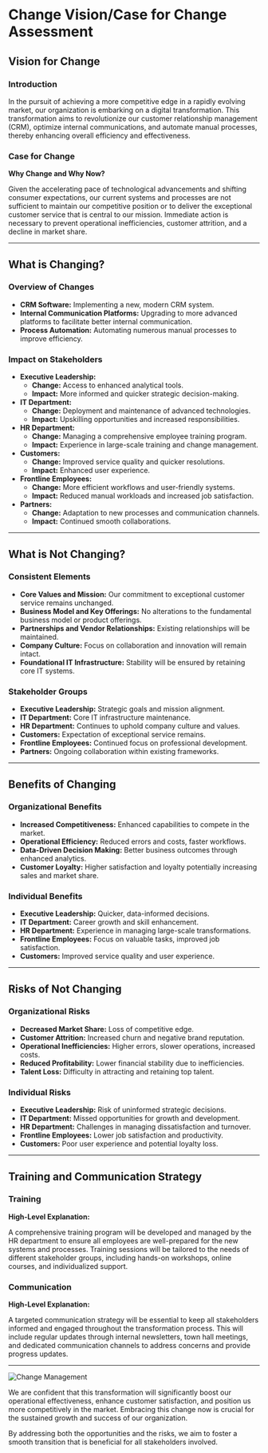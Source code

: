 # Change Vision/Case for Change Assessment

## Vision for Change

### Introduction
In the pursuit of achieving a more competitive edge in a rapidly evolving market, our organization is embarking on a digital transformation. This transformation aims to revolutionize our customer relationship management (CRM), optimize internal communications, and automate manual processes, thereby enhancing overall efficiency and effectiveness.

### Case for Change
**Why Change and Why Now?**

Given the accelerating pace of technological advancements and shifting consumer expectations, our current systems and processes are not sufficient to maintain our competitive position or to deliver the exceptional customer service that is central to our mission. Immediate action is necessary to prevent operational inefficiencies, customer attrition, and a decline in market share. 

---

## What is Changing?

### Overview of Changes
- **CRM Software:** Implementing a new, modern CRM system.
- **Internal Communication Platforms:** Upgrading to more advanced platforms to facilitate better internal communication.
- **Process Automation:** Automating numerous manual processes to improve efficiency.

### Impact on Stakeholders
- **Executive Leadership:**
  - **Change:** Access to enhanced analytical tools.
  - **Impact:** More informed and quicker strategic decision-making.
- **IT Department:**
  - **Change:** Deployment and maintenance of advanced technologies.
  - **Impact:** Upskilling opportunities and increased responsibilities.
- **HR Department:**
  - **Change:** Managing a comprehensive employee training program.
  - **Impact:** Experience in large-scale training and change management.
- **Customers:**
  - **Change:** Improved service quality and quicker resolutions.
  - **Impact:** Enhanced user experience.
- **Frontline Employees:**
  - **Change:** More efficient workflows and user-friendly systems.
  - **Impact:** Reduced manual workloads and increased job satisfaction.
- **Partners:**
  - **Change:** Adaptation to new processes and communication channels.
  - **Impact:** Continued smooth collaborations.

---

## What is Not Changing?

### Consistent Elements
- **Core Values and Mission:** Our commitment to exceptional customer service remains unchanged.
- **Business Model and Key Offerings:** No alterations to the fundamental business model or product offerings.
- **Partnerships and Vendor Relationships:** Existing relationships will be maintained.
- **Company Culture:** Focus on collaboration and innovation will remain intact.
- **Foundational IT Infrastructure:** Stability will be ensured by retaining core IT systems.

### Stakeholder Groups
- **Executive Leadership:** Strategic goals and mission alignment.
- **IT Department:** Core IT infrastructure maintenance.
- **HR Department:** Continues to uphold company culture and values.
- **Customers:** Expectation of exceptional service remains.
- **Frontline Employees:** Continued focus on professional development.
- **Partners:** Ongoing collaboration within existing frameworks.

---

## Benefits of Changing

### Organizational Benefits
- **Increased Competitiveness:** Enhanced capabilities to compete in the market.
- **Operational Efficiency:** Reduced errors and costs, faster workflows.
- **Data-Driven Decision Making:** Better business outcomes through enhanced analytics.
- **Customer Loyalty:** Higher satisfaction and loyalty potentially increasing sales and market share.

### Individual Benefits
- **Executive Leadership:** Quicker, data-informed decisions.
- **IT Department:** Career growth and skill enhancement.
- **HR Department:** Experience in managing large-scale transformations.
- **Frontline Employees:** Focus on valuable tasks, improved job satisfaction.
- **Customers:** Improved service quality and user experience.

---

## Risks of Not Changing

### Organizational Risks
- **Decreased Market Share:** Loss of competitive edge.
- **Customer Attrition:** Increased churn and negative brand reputation.
- **Operational Inefficiencies:** Higher errors, slower operations, increased costs.
- **Reduced Profitability:** Lower financial stability due to inefficiencies.
- **Talent Loss:** Difficulty in attracting and retaining top talent.

### Individual Risks
- **Executive Leadership:** Risk of uninformed strategic decisions.
- **IT Department:** Missed opportunities for growth and development.
- **HR Department:** Challenges in managing dissatisfaction and turnover.
- **Frontline Employees:** Lower job satisfaction and productivity.
- **Customers:** Poor user experience and potential loyalty loss.

---

## Training and Communication Strategy

### Training
**High-Level Explanation:**

A comprehensive training program will be developed and managed by the HR department to ensure all employees are well-prepared for the new systems and processes. Training sessions will be tailored to the needs of different stakeholder groups, including hands-on workshops, online courses, and individualized support.

### Communication
**High-Level Explanation:**

A targeted communication strategy will be essential to keep all stakeholders informed and engaged throughout the transformation process. This will include regular updates through internal newsletters, town hall meetings, and dedicated communication channels to address concerns and provide progress updates.

---

![Change Management](https://via.placeholder.com/600x200)

We are confident that this transformation will significantly boost our operational effectiveness, enhance customer satisfaction, and position us more competitively in the market. Embracing this change now is crucial for the sustained growth and success of our organization. 

By addressing both the opportunities and the risks, we aim to foster a smooth transition that is beneficial for all stakeholders involved.